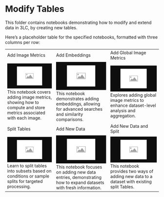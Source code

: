 # Modify Tables

This folder contains notebooks demonstrating how to modify and extend data in 3LC, by creating new tables.

Here’s a placeholder table for the specified notebooks, formatted with three columns per row:

|  |  |  |
|------------|------------|------------|
| Add Image Metrics | Add Embeddings | Add Global Image Metrics |
| [![add-image-metrics](../images/placeholder.png)](add-image-metrics.ipynb) <br> This notebook covers adding image metrics, showing how to compute and store metrics associated with each image. | [![add-embeddings](../images/placeholder.png)](add-embeddings.ipynb) <br> This notebook demonstrates adding embeddings, allowing for advanced searches and similarity comparisons. | [![add-classification-metrics](../images/placeholder.png)](add-classification-metrics.ipynb) <br> Explores adding global image metrics to enhance dataset-level analysis and aggregation. |
| Split Tables | Add New Data | Add New Data and Split |
| [![split-tables](../images/placeholder.png)](split-tables.ipynb) <br> Learn to split tables into subsets based on conditions or sample splits for targeted processing. | [![add-new-data](../images/placeholder.png)](add-new-data.ipynb) <br> This notebook focuses on adding new data entries, demonstrating how to expand datasets with fresh information. | [![add-new-data-and-split](../images/placeholder.png)](add-new-data-and-split.ipynb) <br> This notebook provides two ways of adding new data to a dataset with existing split Tables. |
